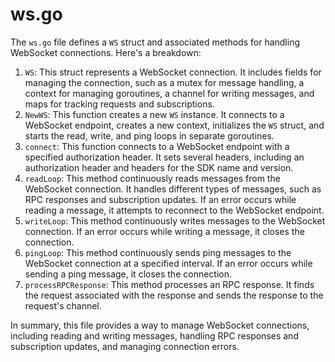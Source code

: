 # ws.go

The `ws.go` file defines a `WS` struct and associated methods for handling WebSocket connections. Here's a breakdown:

1. `WS`: This struct represents a WebSocket connection. It includes fields for managing the connection, such as a mutex for message handling, a context for managing goroutines, a channel for writing messages, and maps for tracking requests and subscriptions.
2. `NewWS`: This function creates a new `WS` instance. It connects to a WebSocket endpoint, creates a new context, initializes the `WS` struct, and starts the read, write, and ping loops in separate goroutines.
3. `connect`: This function connects to a WebSocket endpoint with a specified authorization header. It sets several headers, including an authorization header and headers for the SDK name and version.
4. `readLoop`: This method continuously reads messages from the WebSocket connection. It handles different types of messages, such as RPC responses and subscription updates. If an error occurs while reading a message, it attempts to reconnect to the WebSocket endpoint.
5. `writeLoop`: This method continuously writes messages to the WebSocket connection. If an error occurs while writing a message, it closes the connection.
6. `pingLoop`: This method continuously sends ping messages to the WebSocket connection at a specified interval. If an error occurs while sending a ping message, it closes the connection.
7. `processRPCResponse`: This method processes an RPC response. It finds the request associated with the response and sends the response to the request's channel.

In summary, this file provides a way to manage WebSocket connections, including reading and writing messages, handling RPC responses and subscription updates, and managing connection errors.
